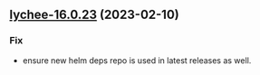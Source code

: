 

## [lychee-16.0.23](https://github.com/truecharts/charts/compare/lychee-16.0.22...lychee-16.0.23) (2023-02-10)

### Fix

- ensure new helm deps repo is used in latest releases as well.
  
  